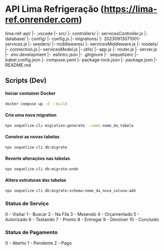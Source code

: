 # API Lima Refrigeração (https://lima-ref.onrender.com)

lima-ref-api/
  |- .vscode
  |- src/
      |- controllers/
          |- servicesController.js
      |- database/
          |- config/
              |- config.js
          |- migrations/
              |- 20230913071001-services.js
          |- seeders/
      |- middlewares/
          |- servicesMiddleware.js
      |- models/
          |- connection.js
          |- servicesModel.js
      |- utils/
      |- app.js
      |- router.js
      |- server.js
  |- .env.development
  |- .eslintrc.json
  |- .gitignore
  |- .sequelizerc
  |- babel.config.json
  |- compose.yaml
  |- package-lock.json
  |- package.json
  |- README.md

## Scripts (Dev)
#### Iniciar container Docker
```sh
docker compose up -d --build
```
#### Cria uma nova migration 
```sh
npx sequelize-cli migration:generate --name nome_da_tabela
```
#### Constroi as novas tabelas
```sh
npx sequelize-cli db:migrate
```
#### Reverte alterações nas tabelas
```sh
npx sequelize-cli db:migrate:undo
```
#### Altera estruturas das tabelas
```sh
npx sequelize-cli db:migrate:schema:nome_da_nova_coluna:add
```

### Status de Serviço
0 - Visitar
1 - Buscar
2 - Na Fila
3 - Mexendo
4 - Orçamentado
5 - Autorizado
6 - Testando
7 - Pronto
8 - Entregar
9 - Devolver
10 - Concluído

### Status de Pagamento
0 - Aberto
1 - Pendente
2 - Pago